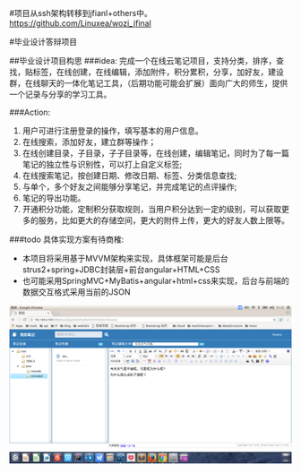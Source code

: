 #项目从ssh架构转移到jfianl+others中。https://github.com/Linuxea/wozi_jfinal

#毕业设计答辩项目

##毕业设计项目构思
###idea:
完成一个在线云笔记项目，支持分类，排序，查找，贴标签，在线创建，在线编辑，添加附件，积分累积，分享，加好友，建设群，在线聊天的一体化笔记工具，（后期功能可能会扩展）面向广大的师生，提供一个记录与分享的学习工具。

###Action:
<ol>
<li>用户可进行注册登录的操作，填写基本的用户信息。</li>
<li>在线搜索，添加好友，建立群等操作；</li>
<li>在线创建目录，子目录，子子目录等，在线创建，编辑笔记，同时为了每一篇笔记的独立性与识别性，可以打上自定义标签;</li>
<li>在线搜索笔记，按创建日期、修改日期、标签、分类信息查找;</li>
<li>与单个，多个好友之间能够分享笔记，并完成笔记的点评操作;</li>
<li>笔记的导出功能。</li>
<li>开通积分功能，定制积分获取规则，当用户积分达到一定的级别，可以获取更多的服务，比如更大的存储空间，更大的附件上传，更大的好友人数上限等。</li>
</ol>

###todo 具体实现方案有待商榷:
<ul>
<li>本项目将采用基于MVVM架构来实现，具体框架可能是后台strus2+spring+JDBC封装层+前台angular+HTML+CSS</li>
<li>也可能采用SpringMVC+MyBatis+angular+html+css来实现，后台与前端的数据交互格式采用当前的JSON</li>
</ul>


 ![image](https://github.com/Linuxea/wozi/blob/master/wozi/src/main/webapp/%E9%A1%B9%E7%9B%AE%E8%B5%84%E6%96%99/%E5%9B%BE%E7%89%87/main.png)
